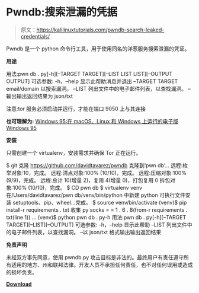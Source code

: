 # Pwndb:搜索泄漏的凭据

> 原文：<https://kalilinuxtutorials.com/pwndb-search-leaked-credentials/>

Pwndb 是一个 python 命令行工具，用于使用同名的洋葱服务搜索泄漏的凭证。

**用途**

用法:pwn db . py[-h][–TARGET TARGET][–LIST LIST LIST][–OUTPUT OUTPUT]
可选参数:
-h，–help 显示此帮助消息并退出
–TARGET TARGET email/domain 以搜索漏洞。
–LIST 列出文件中的电子邮件列表，以查找漏洞。
–输出输出返回结果为 json/txt

注意:tor 服务必须启动并运行，才能在端口 9050 上与其连接

**也可理解为:** [Windows 95:在 macOS、Linux 和 Windows 上运行的电子版 Windows 95](https://kalilinuxtutorials.com/windows-95/)

**安装**

只需创建一个 virtualenv，安装需求并确保 Tor 正在运行。

$ git 克隆 https://github.com/davidtavarez/pwndb
克隆到‘pwn db’…
远程:枚举对象:10，完成。
远程:清点对象:100% (10/10)，完成。
远程:压缩对象:100% (9/9)，完成。
远程:总计 10(增量 2)，复用 4(增量 0)，打包复用 0
拆包对象:100% (10/10)，完成。
$ CD pwn db
$ virtualenv venv
在/Users/davidtavarez/pwn db/venv/bin/python
中新建 python 可执行文件安装 setuptools、pip、wheel…完成。
$ source venv/bin/activate
(venv)$ pip install-r requirements . txt
收集 py socks = = 1 . 6 . 8(from-r requirements . txt(line 1))
…
(venv)$ python pwn db . py-h
用法:pwn db . py[-h][–TARGET TARGET][–LIST][–OUTPUT]
可选参数:
-h，–help 显示此帮助
–LIST 列出文件中的电子邮件列表，以查找漏洞。
–以 json/txt 格式输出输出返回结果

**免责声明**

未经双方事先同意，使用 pwndb.py 攻击目标是非法的。最终用户有责任遵守所有适用的地方、州和联邦法律。开发人员不承担任何责任，也不对任何误用或造成的损坏负责。

[**Download**](https://github.com/davidtavarez/pwndb)
